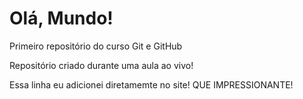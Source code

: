 # Olá, Mundo!
 Primeiro repositório  do curso Git e GitHub

Repositório criado durante uma aula ao vivo!

Essa linha eu adicionei diretamemte no site! QUE IMPRESSIONANTE!
